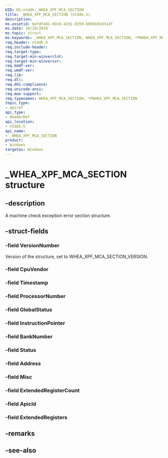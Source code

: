 ```yaml
---
UID: NS:ntddk._WHEA_XPF_MCA_SECTION
title: _WHEA_XPF_MCA_SECTION (ntddk.h)
description: 
ms.assetid: befdfe81-69c0-42d1-8359-b005b02d314f
ms.date: 10/19/2018
ms.topic: struct
ms.keywords: _WHEA_XPF_MCA_SECTION, WHEA_XPF_MCA_SECTION, *PWHEA_XPF_MCA_SECTION, 
req.header: ntddk.h
req.include-header:
req.target-type:
req.target-min-winverclnt:
req.target-min-winversvr:
req.kmdf-ver:
req.umdf-ver:
req.lib:
req.dll:
req.ddi-compliance:
req.unicode-ansi:
req.max-support:
req.typenames: WHEA_XPF_MCA_SECTION, *PWHEA_XPF_MCA_SECTION
topic_type: 
- apiref
api_type: 
- HeaderDef
api_location: 
- ntddk.h
api_name: 
- _WHEA_XPF_MCA_SECTION
product:
- Windows
targetos: Windows
---
```


# _WHEA_XPF_MCA_SECTION structure

## -description
A machine check exception error section structure.


## -struct-fields

### -field VersionNumber
Version of the structure, set to WHEA_XPF_MCA_SECTION_VERSION. 

### -field CpuVendor
 
### -field Timestamp
 
### -field ProcessorNumber
 
### -field GlobalStatus
 
### -field InstructionPointer
 
### -field BankNumber
 
### -field Status
 
### -field Address
 
### -field Misc
 
### -field ExtendedRegisterCount
 
### -field ApicId
 
### -field ExtendedRegisters
 

## -remarks

## -see-also
